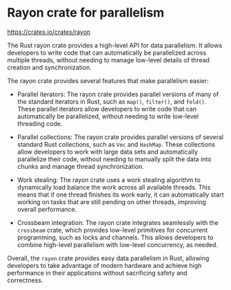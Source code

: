 # Rayon crate for parallelism

<https://crates.io/crates/rayon>

The Rust rayon crate provides a high-level API for data parallelism. It allows developers to write code that can automatically be parallelized across multiple threads, without needing to manage low-level details of thread creation and synchronization.

The rayon crate provides several features that make parallelism easier:

* Parallel iterators: The rayon crate provides parallel versions of many of the standard iterators in Rust, such as `map()`, `filter()`, and `fold()`. These parallel iterators allow developers to write code that can automatically be parallelized, without needing to write low-level threading code.

* Parallel collections: The rayon crate provides parallel versions of several standard Rust collections, such as `Vec` and `HashMap`. These collections allow developers to work with large data sets and automatically parallelize their code, without needing to manually split the data into chunks and manage thread synchronization.

* Work stealing: The rayon crate uses a work stealing algorithm to dynamically load balance the work across all available threads. This means that if one thread finishes its work early, it can automatically start working on tasks that are still pending on other threads, improving overall performance.

* Crossbeam integration: The rayon crate integrates seamlessly with the `crossbeam` crate, which provides low-level primitives for concurrent programming, such as locks and channels. This allows developers to combine high-level parallelism with low-level concurrency, as needed.

Overall, the `rayon` crate provides easy data parallelism in Rust, allowing developers to take advantage of modern hardware and achieve high performance in their applications without sacrificing safety and correctness.
